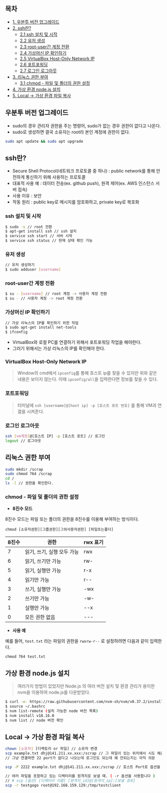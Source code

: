 ## 목차

- [1. 우분투 버전 업그레이드](#우분투-버전-업그레이드) <br/>
- [2. ssh란?](#ssh란?) <br/>
  - [2.1  ssh 설치 및 시작](#ssh-설치-및-시작) <br/>
  - [2.2  유저 생성](#유저-생성) <br/>
  - [2.3  root-user간 계정 전환](#root-user간-계정-전환) <br/>
  - [2.4  가상머신 IP 확인하기](#가상머신-IP-확인하기) <br/>
  - [2.5  VirtualBox Host-Only Network IP](#VirtualBox-Host-Only-Network-IP) <br/>
  - [2.6  포트포워딩](#포트포워딩) <br/>
  - [2.7  로그인 로그아웃](#로그인-로그아웃) <br/>
- [3. 리눅스 권한 부여](#리눅스-권한-부여) <br/>
  - [3.1 chmod - 파일 및 폴더의 권한 설정](#chmod---파일-및-폴더의-권한-설정) <br/>
- [4. 가상 환경 node.js 설치](#가상-환경-node.js-설치) <br/>
- [5. Local → 가상 환경 파일 복사](#Local-→-가상-환경-파일-복사) <br/>

## 우분투 버전 업그레이드

- sudo의 경우 관리자 권한을 주는 명령어, sudo가 없는 경우 권한이 없다고 나온다.
- sudo로 생성하면 결국 소유자는 root라 본인 계정에 권한이 없다.

```bash
sudo apt update && sudo apt upgrade
```

## ssh란?

- Secure Shell Protocol(네트워크 프로토콜 중 하나) : public network를 통해 안전하게 통신하기 위해 사용하는 프로토콜
- 대표적 사용 예 : 데이터 전송(ex. github push), 원격 제어(ex. AWS 인스턴스 서버 접속)
- 사용 이유 : 보안
- 작동 원리 : public key로 메시지를 암호화하고, private key로 복호화

### ssh 설치 및 시작

```bash
$ sudo -s // root 전환
$ apt-get install ssh // ssh 설치
$ service ssh start // 서버 시작
$ service ssh status // 현재 상태 확인 가능
```

### 유저 생성

```bash
// 유저 생성하기
$ sudo adduser [username]
```

### root-user간 계정 전환

```bash
$ su - [username] // root 계정 -> 사용자 계정 전환
$ su - // 사용자 계정 -> root 계정 전환
```

### 가상머신 IP 확인하기

```bash
// 가상 리눅스의 IP를 확인하기 위한 작업
$ sudo apt-get install net-tools
$ ifconfig
```

- VirtualBox와 로컬 PC를 연결하기 위해서 포트포워딩 작업을 해야한다.
- 그러기 위해서는 가상 리눅스의 IP를 확인해야 한다.

### VirtualBox Host-Only Network IP

> Window의 cmd에서 `ipconfig`를 통해 호스트 ip를 찾을 수 있지만 위와 같은 내용은 보이지 않는다. 이때 `ipconfig/all`을 입력한다면 정보를 찾을 수 있다.
> 

### 포트포워딩

> 터미널에 `ssh [username]@[host ip] -p [호스트 포트 번호]` 를 통해 VM과 연결을 시켜준다.
> 

### 로그인 로그아웃

```bash
ssh [vm계정]@[호스트 IP] -p [호스트 포트] // 로그인
logout // 로그아웃
```

## 리눅스 권한 부여

```bash
sudo mkdir /scrap
sudo chmod 764 /scrap
cd /
ls -l // 권한을 확인한다.
```

### chmod - 파일 및 폴더의 권한 설정

- **8진수 모드**

8진수 모드는 파일 또는 폴더의 권한을 8진수를 이용해 부여하는 방식이다.

`chmod [소유자권한][그룹권한][그외사용자권한] [파일또는폴더]`

| 8진수 | 권한 | rwx 표기 |
| --- | --- | --- |
| 7 | 읽기, 쓰기, 실행 모두 가능 | rwx |
| 6 | 읽기, 쓰기만 가능 | rw- |
| 5 | 읽기, 실행만 가능 | r-x |
| 4 | 읽기만 가능 | r-- |
| 3 | 쓰기, 실행만 가능 | -wx |
| 2 | 쓰기만 가능 | -w- |
| 1 | 실행만 가능 | --x |
| 0 | 모든 권한 없음 | --- |
- **사용 예**

예를 들어, `test.txt` 라는 파일의 권한을 `rwxrw-r--` 로 설정하려면 다음과 같이 입력한다.

`chmod 764 test.txt`

## 가상 환경 node.js 설치

> 여러가지 방법이 있었지만 Node.js 의 여러 버전 설치 및 환경 관리가 용이한 nvm을 이용하여 node.js를 다운받았다.
> 

```bash
$ curl -o- https://raw.githubusercontent.com/nvm-sh/nvm/v0.37.2/install.sh // 깃허브 페이지에 나와있다. (nvm 스크립트 설치)
$ source ~/.bashrc
$ nvm list-remote (설치 가능한 node 버전 목록)
$ nvm install v18.16.0
$ nvm list // node 버전 확인
```

## Local → 가상 환경 파일 복사

```bash
chown [소유자] [디렉토리 or 파일] // 소유자 변경
scp example.txt dhj@141.211.xx.xxx:/scrap // 그 파일이 있는 위치에서 시도 해준다.
// 그냥 연결하면 22 port가 없다고 나오는데 로그인도 되는데 왜 안되는지는 아직 의문

scp -P 2222 example.txt dhj@141.211.xx.xxx:/scrap // 호스트 Port로 옵션을 주니 성공.

// 여러 파일을 포함하고 있는 디렉터리를 원격지로 보낼 때. ( -r 옵션을 사용합니다 )
// # scp [옵션] [디렉터리 이름] [원격지_id]@[원격지_ip]:[보낼 경로]
scp -r testgogo root@192.168.159.129:/tmp/testclient
```
